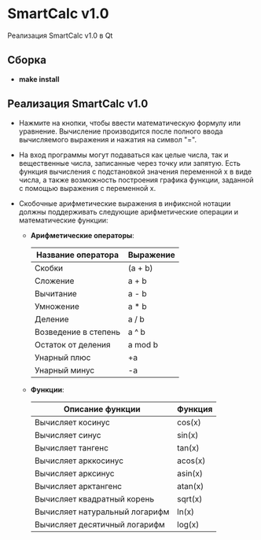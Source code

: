 # SmartCalc v1.0
Реализация SmartCalc v1.0 в Qt

## Сборка

- **make install**

## Реализация SmartCalc v1.0
- Нажмите на кнопки, чтобы ввести математическую формулу или уравнение. Вычисление производится после полного ввода вычисляемого выражения и нажатия на символ "=".

- На вход программы могут подаваться как целые числа, так и вещественные числа, записанные через точку или запятую. Есть функция вычисления с подстановкой значения переменной x в виде числа, а также возможность построения графика функции, заданной с помощью выражения с переменной x.

- Скобочные арифметические выражения в инфиксной нотации должны поддерживать следующие арифметические операции и математические функции:
    - **Арифметические операторы**:

        | Название оператора | Выражение |
        | ------ | ------ |
        | Скобки | (a + b) |
        | Сложение | a + b |
        | Вычитание | a - b |
        | Умножение | a * b |
        | Деление | a / b |
        | Возведение в степень | a ^ b |
        | Остаток от деления | a mod b |
        | Унарный плюс | +a |
        | Унарный минус | -a |

    - **Функции**:
  
        | Описание функции | Функция |   
        | ---------------- | ------- |  
        | Вычисляет косинус | cos(x) |   
        | Вычисляет синус | sin(x) |  
        | Вычисляет тангенс | tan(x) |  
        | Вычисляет арккосинус | acos(x) | 
        | Вычисляет арксинус | asin(x) | 
        | Вычисляет арктангенс | atan(x) |
        | Вычисляет квадратный корень | sqrt(x) |
        | Вычисляет натуральный логарифм | ln(x) | 
        | Вычисляет десятичный логарифм | log(x) |
